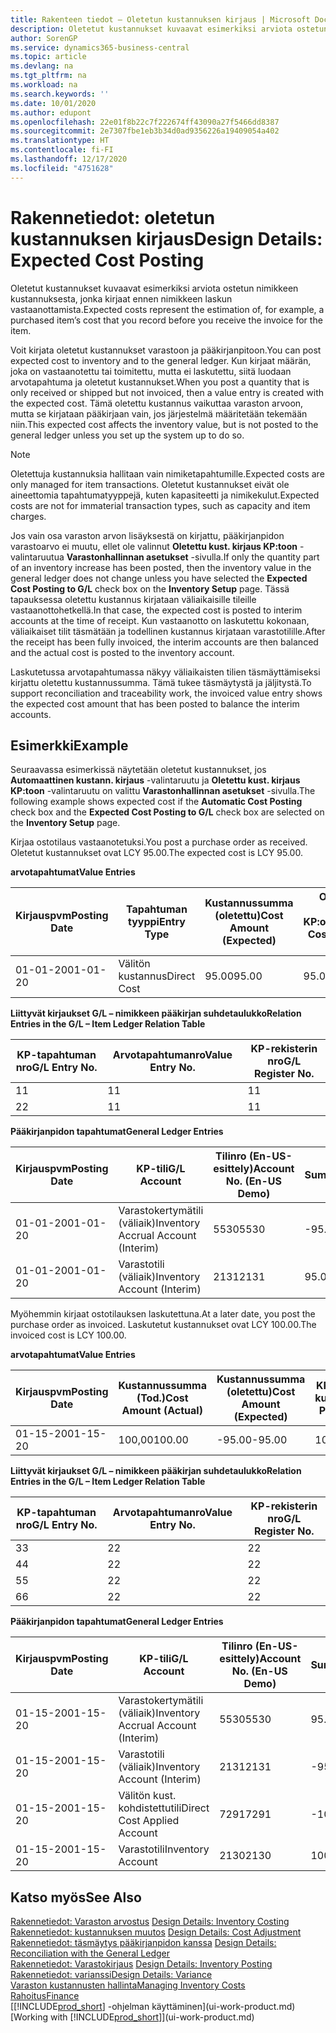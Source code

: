 ```yaml
---
title: Rakenteen tiedot – Oletetun kustannuksen kirjaus | Microsoft Docs
description: Oletetut kustannukset kuvaavat esimerkiksi arviota ostetun nimikkeen kustannuksesta, jonka kirjaat ennen nimikkeen laskun vastaanottamista.
author: SorenGP
ms.service: dynamics365-business-central
ms.topic: article
ms.devlang: na
ms.tgt_pltfrm: na
ms.workload: na
ms.search.keywords: ''
ms.date: 10/01/2020
ms.author: edupont
ms.openlocfilehash: 22e01f8b22c7f222674ff43090a27f5466dd8387
ms.sourcegitcommit: 2e7307fbe1eb3b34d0ad9356226a19409054a402
ms.translationtype: HT
ms.contentlocale: fi-FI
ms.lasthandoff: 12/17/2020
ms.locfileid: "4751628"
---
```

# <a name="design-details-expected-cost-posting"></a><span data-ttu-id="fea93-103">Rakennetiedot: oletetun kustannuksen kirjaus</span><span class="sxs-lookup"><span data-stu-id="fea93-103">Design Details: Expected Cost Posting</span></span>
<span data-ttu-id="fea93-104">Oletetut kustannukset kuvaavat esimerkiksi arviota ostetun nimikkeen kustannuksesta, jonka kirjaat ennen nimikkeen laskun vastaanottamista.</span><span class="sxs-lookup"><span data-stu-id="fea93-104">Expected costs represent the estimation of, for example, a purchased item’s cost that you record before you receive the invoice for the item.</span></span>  

 <span data-ttu-id="fea93-105">Voit kirjata oletetut kustannukset varastoon ja pääkirjanpitoon.</span><span class="sxs-lookup"><span data-stu-id="fea93-105">You can post expected cost to inventory and to the general ledger.</span></span> <span data-ttu-id="fea93-106">Kun kirjaat määrän, joka on vastaanotettu tai toimitettu, mutta ei laskutettu, siitä luodaan arvotapahtuma ja oletetut kustannukset.</span><span class="sxs-lookup"><span data-stu-id="fea93-106">When you post a quantity that is only received or shipped but not invoiced, then a value entry is created with the expected cost.</span></span> <span data-ttu-id="fea93-107">Tämä oletettu kustannus vaikuttaa varaston arvoon, mutta se kirjataan pääkirjaan vain, jos järjestelmä määritetään tekemään niin.</span><span class="sxs-lookup"><span data-stu-id="fea93-107">This expected cost affects the inventory value, but is not posted to the general ledger unless you set up the system up to do so.</span></span>  

> [!NOTE]  
>  <span data-ttu-id="fea93-108">Oletettuja kustannuksia hallitaan vain nimiketapahtumille.</span><span class="sxs-lookup"><span data-stu-id="fea93-108">Expected costs are only managed for item transactions.</span></span> <span data-ttu-id="fea93-109">Oletetut kustannukset eivät ole aineettomia tapahtumatyyppejä, kuten kapasiteetti ja nimikekulut.</span><span class="sxs-lookup"><span data-stu-id="fea93-109">Expected costs are not for immaterial transaction types, such as capacity and item charges.</span></span>  

 <span data-ttu-id="fea93-110">Jos vain osa varaston arvon lisäyksestä on kirjattu, pääkirjanpidon varastoarvo ei muutu, ellet ole valinnut **Oletettu kust. kirjaus KP:toon** -valintaruutua **Varastonhallinnan asetukset** -sivulla.</span><span class="sxs-lookup"><span data-stu-id="fea93-110">If only the quantity part of an inventory increase has been posted, then the inventory value in the general ledger does not change unless you have selected the **Expected Cost Posting to G/L** check box on the **Inventory Setup** page.</span></span> <span data-ttu-id="fea93-111">Tässä tapauksessa oletettu kustannus kirjataan väliaikaisille tileille vastaanottohetkellä.</span><span class="sxs-lookup"><span data-stu-id="fea93-111">In that case, the expected cost is posted to interim accounts at the time of receipt.</span></span> <span data-ttu-id="fea93-112">Kun vastaanotto on laskutettu kokonaan, väliaikaiset tilit täsmätään ja todellinen kustannus kirjataan varastotilille.</span><span class="sxs-lookup"><span data-stu-id="fea93-112">After the receipt has been fully invoiced, the interim accounts are then balanced and the actual cost is posted to the inventory account.</span></span>  

 <span data-ttu-id="fea93-113">Laskutetussa arvotapahtumassa näkyy väliaikaisten tilien täsmäyttämiseksi kirjattu oletettu kustannussumma. Tämä tukee täsmäytystä ja jäljitystä.</span><span class="sxs-lookup"><span data-stu-id="fea93-113">To support reconciliation and traceability work, the invoiced value entry shows the expected cost amount that has been posted to balance the interim accounts.</span></span>  

## <a name="example"></a><span data-ttu-id="fea93-114">Esimerkki</span><span class="sxs-lookup"><span data-stu-id="fea93-114">Example</span></span>  
 <span data-ttu-id="fea93-115">Seuraavassa esimerkissä näytetään oletetut kustannukset, jos **Automaattinen kustann. kirjaus** -valintaruutu ja **Oletettu kust. kirjaus KP:toon** -valintaruutu on valittu **Varastonhallinnan asetukset** -sivulla.</span><span class="sxs-lookup"><span data-stu-id="fea93-115">The following example shows expected cost if the **Automatic Cost Posting** check box and the **Expected Cost Posting to G/L** check box are selected on the **Inventory Setup** page.</span></span>  

 <span data-ttu-id="fea93-116">Kirjaa ostotilaus vastaanotetuksi.</span><span class="sxs-lookup"><span data-stu-id="fea93-116">You post a purchase order as received.</span></span> <span data-ttu-id="fea93-117">Oletetut kustannukset ovat LCY 95.00.</span><span class="sxs-lookup"><span data-stu-id="fea93-117">The expected cost is LCY 95.00.</span></span>  

 <span data-ttu-id="fea93-118">**arvotapahtumat**</span><span class="sxs-lookup"><span data-stu-id="fea93-118">**Value Entries**</span></span>  

|<span data-ttu-id="fea93-119">Kirjauspvm</span><span class="sxs-lookup"><span data-stu-id="fea93-119">Posting Date</span></span>|<span data-ttu-id="fea93-120">Tapahtuman tyyppi</span><span class="sxs-lookup"><span data-stu-id="fea93-120">Entry Type</span></span>|<span data-ttu-id="fea93-121">Kustannussumma (oletettu)</span><span class="sxs-lookup"><span data-stu-id="fea93-121">Cost Amount (Expected)</span></span>|<span data-ttu-id="fea93-122">Olet. kust. kirjattu KP:oon</span><span class="sxs-lookup"><span data-stu-id="fea93-122">Expected Cost Posted to G/L</span></span>|<span data-ttu-id="fea93-123">Oletettu kustannus</span><span class="sxs-lookup"><span data-stu-id="fea93-123">Expected Cost</span></span>|<span data-ttu-id="fea93-124">Nimiketapahtuman nro</span><span class="sxs-lookup"><span data-stu-id="fea93-124">Item Ledger Entry No.</span></span>|<span data-ttu-id="fea93-125">Tapahtumanro</span><span class="sxs-lookup"><span data-stu-id="fea93-125">Entry No.</span></span>|  
|------------------|----------------|------------------------------|----------------------------------|-------------------|---------------------------|---------------|  
|<span data-ttu-id="fea93-126">01-01-20</span><span class="sxs-lookup"><span data-stu-id="fea93-126">01-01-20</span></span>|<span data-ttu-id="fea93-127">Välitön kustannus</span><span class="sxs-lookup"><span data-stu-id="fea93-127">Direct Cost</span></span>|<span data-ttu-id="fea93-128">95.00</span><span class="sxs-lookup"><span data-stu-id="fea93-128">95.00</span></span>|<span data-ttu-id="fea93-129">95.00</span><span class="sxs-lookup"><span data-stu-id="fea93-129">95.00</span></span>|<span data-ttu-id="fea93-130">Kyllä</span><span class="sxs-lookup"><span data-stu-id="fea93-130">Yes</span></span>|<span data-ttu-id="fea93-131">1</span><span class="sxs-lookup"><span data-stu-id="fea93-131">1</span></span>|<span data-ttu-id="fea93-132">1</span><span class="sxs-lookup"><span data-stu-id="fea93-132">1</span></span>|  

 <span data-ttu-id="fea93-133">**Liittyvät kirjaukset G/L – nimikkeen pääkirjan suhdetaulukko**</span><span class="sxs-lookup"><span data-stu-id="fea93-133">**Relation Entries in the G/L – Item Ledger Relation Table**</span></span>  

|<span data-ttu-id="fea93-134">KP-tapahtuman nro</span><span class="sxs-lookup"><span data-stu-id="fea93-134">G/L Entry No.</span></span>|<span data-ttu-id="fea93-135">Arvotapahtumanro</span><span class="sxs-lookup"><span data-stu-id="fea93-135">Value Entry No.</span></span>|<span data-ttu-id="fea93-136">KP-rekisterin nro</span><span class="sxs-lookup"><span data-stu-id="fea93-136">G/L Register No.</span></span>|  
|--------------------|---------------------|-----------------------|  
|<span data-ttu-id="fea93-137">1</span><span class="sxs-lookup"><span data-stu-id="fea93-137">1</span></span>|<span data-ttu-id="fea93-138">1</span><span class="sxs-lookup"><span data-stu-id="fea93-138">1</span></span>|<span data-ttu-id="fea93-139">1</span><span class="sxs-lookup"><span data-stu-id="fea93-139">1</span></span>|  
|<span data-ttu-id="fea93-140">2</span><span class="sxs-lookup"><span data-stu-id="fea93-140">2</span></span>|<span data-ttu-id="fea93-141">1</span><span class="sxs-lookup"><span data-stu-id="fea93-141">1</span></span>|<span data-ttu-id="fea93-142">1</span><span class="sxs-lookup"><span data-stu-id="fea93-142">1</span></span>|  

 <span data-ttu-id="fea93-143">**Pääkirjanpidon tapahtumat**</span><span class="sxs-lookup"><span data-stu-id="fea93-143">**General Ledger Entries**</span></span>  

|<span data-ttu-id="fea93-144">Kirjauspvm</span><span class="sxs-lookup"><span data-stu-id="fea93-144">Posting Date</span></span>|<span data-ttu-id="fea93-145">KP-tili</span><span class="sxs-lookup"><span data-stu-id="fea93-145">G/L Account</span></span>|<span data-ttu-id="fea93-146">Tilinro (En-US-esittely)</span><span class="sxs-lookup"><span data-stu-id="fea93-146">Account No. (En-US Demo)</span></span>|<span data-ttu-id="fea93-147">Summa</span><span class="sxs-lookup"><span data-stu-id="fea93-147">Amount</span></span>|<span data-ttu-id="fea93-148">Tapahtumanro</span><span class="sxs-lookup"><span data-stu-id="fea93-148">Entry No.</span></span>|  
|------------------|------------------|---------------------------------|------------|---------------|  
|<span data-ttu-id="fea93-149">01-01-20</span><span class="sxs-lookup"><span data-stu-id="fea93-149">01-01-20</span></span>|<span data-ttu-id="fea93-150">Varastokertymätili (väliaik)</span><span class="sxs-lookup"><span data-stu-id="fea93-150">Inventory Accrual Account (Interim)</span></span>|<span data-ttu-id="fea93-151">5530</span><span class="sxs-lookup"><span data-stu-id="fea93-151">5530</span></span>|<span data-ttu-id="fea93-152">-95.00</span><span class="sxs-lookup"><span data-stu-id="fea93-152">-95.00</span></span>|<span data-ttu-id="fea93-153">2</span><span class="sxs-lookup"><span data-stu-id="fea93-153">2</span></span>|  
|<span data-ttu-id="fea93-154">01-01-20</span><span class="sxs-lookup"><span data-stu-id="fea93-154">01-01-20</span></span>|<span data-ttu-id="fea93-155">Varastotili (väliaik)</span><span class="sxs-lookup"><span data-stu-id="fea93-155">Inventory Account (Interim)</span></span>|<span data-ttu-id="fea93-156">2131</span><span class="sxs-lookup"><span data-stu-id="fea93-156">2131</span></span>|<span data-ttu-id="fea93-157">95.00</span><span class="sxs-lookup"><span data-stu-id="fea93-157">95.00</span></span>|<span data-ttu-id="fea93-158">1</span><span class="sxs-lookup"><span data-stu-id="fea93-158">1</span></span>|  

 <span data-ttu-id="fea93-159">Myöhemmin kirjaat ostotilauksen laskutettuna.</span><span class="sxs-lookup"><span data-stu-id="fea93-159">At a later date, you post the purchase order as invoiced.</span></span> <span data-ttu-id="fea93-160">Laskutetut kustannukset ovat LCY 100.00.</span><span class="sxs-lookup"><span data-stu-id="fea93-160">The invoiced cost is LCY 100.00.</span></span>  

 <span data-ttu-id="fea93-161">**arvotapahtumat**</span><span class="sxs-lookup"><span data-stu-id="fea93-161">**Value Entries**</span></span>  

|<span data-ttu-id="fea93-162">Kirjauspvm</span><span class="sxs-lookup"><span data-stu-id="fea93-162">Posting Date</span></span>|<span data-ttu-id="fea93-163">Kustannussumma (Tod.)</span><span class="sxs-lookup"><span data-stu-id="fea93-163">Cost Amount (Actual)</span></span>|<span data-ttu-id="fea93-164">Kustannussumma (oletettu)</span><span class="sxs-lookup"><span data-stu-id="fea93-164">Cost Amount (Expected)</span></span>|<span data-ttu-id="fea93-165">KP:oon kirjattu kustannus</span><span class="sxs-lookup"><span data-stu-id="fea93-165">Cost Posted to G/L</span></span>|<span data-ttu-id="fea93-166">Oletettu kustannus</span><span class="sxs-lookup"><span data-stu-id="fea93-166">Expected Cost</span></span>|<span data-ttu-id="fea93-167">Nimiketapahtuman nro</span><span class="sxs-lookup"><span data-stu-id="fea93-167">Item Ledger Entry No.</span></span>|<span data-ttu-id="fea93-168">Tapahtumanro</span><span class="sxs-lookup"><span data-stu-id="fea93-168">Entry No.</span></span>|  
|------------------|----------------------------|------------------------------|-------------------------|-------------------|---------------------------|---------------|  
|<span data-ttu-id="fea93-169">01-15-20</span><span class="sxs-lookup"><span data-stu-id="fea93-169">01-15-20</span></span>|<span data-ttu-id="fea93-170">100,00</span><span class="sxs-lookup"><span data-stu-id="fea93-170">100.00</span></span>|<span data-ttu-id="fea93-171">-95.00</span><span class="sxs-lookup"><span data-stu-id="fea93-171">-95.00</span></span>|<span data-ttu-id="fea93-172">100,00</span><span class="sxs-lookup"><span data-stu-id="fea93-172">100.00</span></span>|<span data-ttu-id="fea93-173">Ei</span><span class="sxs-lookup"><span data-stu-id="fea93-173">No</span></span>|<span data-ttu-id="fea93-174">1</span><span class="sxs-lookup"><span data-stu-id="fea93-174">1</span></span>|<span data-ttu-id="fea93-175">2</span><span class="sxs-lookup"><span data-stu-id="fea93-175">2</span></span>|  

 <span data-ttu-id="fea93-176">**Liittyvät kirjaukset G/L – nimikkeen pääkirjan suhdetaulukko**</span><span class="sxs-lookup"><span data-stu-id="fea93-176">**Relation Entries in the G/L – Item Ledger Relation Table**</span></span>  

|<span data-ttu-id="fea93-177">KP-tapahtuman nro</span><span class="sxs-lookup"><span data-stu-id="fea93-177">G/L Entry No.</span></span>|<span data-ttu-id="fea93-178">Arvotapahtumanro</span><span class="sxs-lookup"><span data-stu-id="fea93-178">Value Entry No.</span></span>|<span data-ttu-id="fea93-179">KP-rekisterin nro</span><span class="sxs-lookup"><span data-stu-id="fea93-179">G/L Register No.</span></span>|  
|--------------------|---------------------|-----------------------|  
|<span data-ttu-id="fea93-180">3</span><span class="sxs-lookup"><span data-stu-id="fea93-180">3</span></span>|<span data-ttu-id="fea93-181">2</span><span class="sxs-lookup"><span data-stu-id="fea93-181">2</span></span>|<span data-ttu-id="fea93-182">2</span><span class="sxs-lookup"><span data-stu-id="fea93-182">2</span></span>|  
|<span data-ttu-id="fea93-183">4</span><span class="sxs-lookup"><span data-stu-id="fea93-183">4</span></span>|<span data-ttu-id="fea93-184">2</span><span class="sxs-lookup"><span data-stu-id="fea93-184">2</span></span>|<span data-ttu-id="fea93-185">2</span><span class="sxs-lookup"><span data-stu-id="fea93-185">2</span></span>|  
|<span data-ttu-id="fea93-186">5</span><span class="sxs-lookup"><span data-stu-id="fea93-186">5</span></span>|<span data-ttu-id="fea93-187">2</span><span class="sxs-lookup"><span data-stu-id="fea93-187">2</span></span>|<span data-ttu-id="fea93-188">2</span><span class="sxs-lookup"><span data-stu-id="fea93-188">2</span></span>|  
|<span data-ttu-id="fea93-189">6</span><span class="sxs-lookup"><span data-stu-id="fea93-189">6</span></span>|<span data-ttu-id="fea93-190">2</span><span class="sxs-lookup"><span data-stu-id="fea93-190">2</span></span>|<span data-ttu-id="fea93-191">2</span><span class="sxs-lookup"><span data-stu-id="fea93-191">2</span></span>|  

 <span data-ttu-id="fea93-192">**Pääkirjanpidon tapahtumat**</span><span class="sxs-lookup"><span data-stu-id="fea93-192">**General Ledger Entries**</span></span>  

|<span data-ttu-id="fea93-193">Kirjauspvm</span><span class="sxs-lookup"><span data-stu-id="fea93-193">Posting Date</span></span>|<span data-ttu-id="fea93-194">KP-tili</span><span class="sxs-lookup"><span data-stu-id="fea93-194">G/L Account</span></span>|<span data-ttu-id="fea93-195">Tilinro (En-US-esittely)</span><span class="sxs-lookup"><span data-stu-id="fea93-195">Account No. (En-US Demo)</span></span>|<span data-ttu-id="fea93-196">Summa</span><span class="sxs-lookup"><span data-stu-id="fea93-196">Amount</span></span>|<span data-ttu-id="fea93-197">Tapahtumanro</span><span class="sxs-lookup"><span data-stu-id="fea93-197">Entry No.</span></span>|  
|------------------|------------------|---------------------------------|------------|---------------|  
|<span data-ttu-id="fea93-198">01-15-20</span><span class="sxs-lookup"><span data-stu-id="fea93-198">01-15-20</span></span>|<span data-ttu-id="fea93-199">Varastokertymätili (väliaik)</span><span class="sxs-lookup"><span data-stu-id="fea93-199">Inventory Accrual Account (Interim)</span></span>|<span data-ttu-id="fea93-200">5530</span><span class="sxs-lookup"><span data-stu-id="fea93-200">5530</span></span>|<span data-ttu-id="fea93-201">95.00</span><span class="sxs-lookup"><span data-stu-id="fea93-201">95.00</span></span>|<span data-ttu-id="fea93-202">4</span><span class="sxs-lookup"><span data-stu-id="fea93-202">4</span></span>|  
|<span data-ttu-id="fea93-203">01-15-20</span><span class="sxs-lookup"><span data-stu-id="fea93-203">01-15-20</span></span>|<span data-ttu-id="fea93-204">Varastotili (väliaik)</span><span class="sxs-lookup"><span data-stu-id="fea93-204">Inventory Account (Interim)</span></span>|<span data-ttu-id="fea93-205">2131</span><span class="sxs-lookup"><span data-stu-id="fea93-205">2131</span></span>|<span data-ttu-id="fea93-206">-95.00</span><span class="sxs-lookup"><span data-stu-id="fea93-206">-95.00</span></span>|<span data-ttu-id="fea93-207">3</span><span class="sxs-lookup"><span data-stu-id="fea93-207">3</span></span>|  
|<span data-ttu-id="fea93-208">01-15-20</span><span class="sxs-lookup"><span data-stu-id="fea93-208">01-15-20</span></span>|<span data-ttu-id="fea93-209">Välitön kust. kohdistettutili</span><span class="sxs-lookup"><span data-stu-id="fea93-209">Direct Cost Applied Account</span></span>|<span data-ttu-id="fea93-210">7291</span><span class="sxs-lookup"><span data-stu-id="fea93-210">7291</span></span>|<span data-ttu-id="fea93-211">-100</span><span class="sxs-lookup"><span data-stu-id="fea93-211">-100</span></span>|<span data-ttu-id="fea93-212">6</span><span class="sxs-lookup"><span data-stu-id="fea93-212">6</span></span>|  
|<span data-ttu-id="fea93-213">01-15-20</span><span class="sxs-lookup"><span data-stu-id="fea93-213">01-15-20</span></span>|<span data-ttu-id="fea93-214">Varastotili</span><span class="sxs-lookup"><span data-stu-id="fea93-214">Inventory Account</span></span>|<span data-ttu-id="fea93-215">2130</span><span class="sxs-lookup"><span data-stu-id="fea93-215">2130</span></span>|<span data-ttu-id="fea93-216">100</span><span class="sxs-lookup"><span data-stu-id="fea93-216">100</span></span>|<span data-ttu-id="fea93-217">5</span><span class="sxs-lookup"><span data-stu-id="fea93-217">5</span></span>|  

## <a name="see-also"></a><span data-ttu-id="fea93-218">Katso myös</span><span class="sxs-lookup"><span data-stu-id="fea93-218">See Also</span></span>
 <span data-ttu-id="fea93-219">[Rakennetiedot: Varaston arvostus](design-details-inventory-costing.md) </span><span class="sxs-lookup"><span data-stu-id="fea93-219">[Design Details: Inventory Costing](design-details-inventory-costing.md) </span></span>  
 <span data-ttu-id="fea93-220">[Rakennetiedot: kustannuksen muutos](design-details-cost-adjustment.md) </span><span class="sxs-lookup"><span data-stu-id="fea93-220">[Design Details: Cost Adjustment](design-details-cost-adjustment.md) </span></span>  
 <span data-ttu-id="fea93-221">[Rakennetiedot: täsmäytys pääkirjanpidon kanssa](design-details-reconciliation-with-the-general-ledger.md) </span><span class="sxs-lookup"><span data-stu-id="fea93-221">[Design Details: Reconciliation with the General Ledger](design-details-reconciliation-with-the-general-ledger.md) </span></span>  
 <span data-ttu-id="fea93-222">[Rakennetiedot: Varastokirjaus](design-details-inventory-posting.md) </span><span class="sxs-lookup"><span data-stu-id="fea93-222">[Design Details: Inventory Posting](design-details-inventory-posting.md) </span></span>  
 [<span data-ttu-id="fea93-223">Rakennetiedot: varianssi</span><span class="sxs-lookup"><span data-stu-id="fea93-223">Design Details: Variance</span></span>](design-details-variance.md)  
 [<span data-ttu-id="fea93-224">Varaston kustannusten hallinta</span><span class="sxs-lookup"><span data-stu-id="fea93-224">Managing Inventory Costs</span></span>](finance-manage-inventory-costs.md)  
 [<span data-ttu-id="fea93-225">Rahoitus</span><span class="sxs-lookup"><span data-stu-id="fea93-225">Finance</span></span>](finance.md)  
 <span data-ttu-id="fea93-226">[[!INCLUDE[prod_short](includes/prod_short.md)] -ohjelman käyttäminen](ui-work-product.md)</span><span class="sxs-lookup"><span data-stu-id="fea93-226">[Working with [!INCLUDE[prod_short](includes/prod_short.md)]](ui-work-product.md)</span></span>
